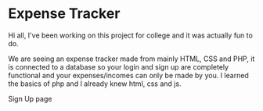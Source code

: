 <h1>Expense Tracker</h1>

<p>Hi all, I've been working on this project for college and it was actually fun to do.</p>

<p>We are seeing an expense tracker made from mainly HTML, CSS and PHP, it is connected to a 
database so your login and sign up are completely functional and your expenses/incomes can 
only be made by you. I learned the basics of php and I already knew html, css and js.</p>


<img href="https://www.figma.com/proto/sV86h57U3AVSOOCIN6Seqb/Untitled?node-id=18-286&node-type=canvas&scaling=min-zoom&content-scaling=fixed&page-id=15%3A47">
<figcaption>Sign Up page</figcaption>
